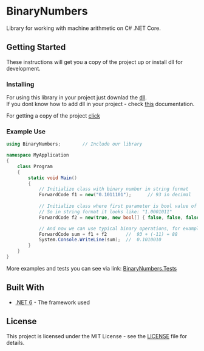 # BinaryNumbers
Library for working with machine arithmetic on C# .NET Core.

## Getting Started
These instructions will get you a copy of the project up or install dll for development.

### Installing
For using this library in your project just downlad the [dll](https://github.com/neutroo/BinaryNumbers/releases/download/1.0.0/BinaryNumbers.zip).\
If you dont know how to add dll in your project - check [this](https://docs.microsoft.com/en-us/visualstudio/ide/how-to-add-or-remove-references-by-using-the-reference-manager?view=vs-2022) documentation.

For getting a copy of the project [click](https://github.com/neutroo/BinaryNumbers/archive/refs/tags/1.0.0.zip)


### Example Use
```c#
using BinaryNumbers;        // Include our library

namespace MyApplication
{
    class Program 
    {
        static void Main() 
        {
            // Initialize class with binary number in string format
            ForwardCode f1 = new("0.1011101");      // 93 in decimal      
            
            // Initialize class where first parameter is bool value of sign, second - array of boolean values
            // So in string format it looks like: "1.0001011"
            ForwardCode f2 = new(true, new bool[] { false, false, false, true, false, true, true });   // -11 in decimal

            // And now we can use typical binary operations, for example:
            ForwardCode sum = f1 + f2       //  93 + (-11) = 88
            System.Console.WriteLine(sum);  //  0.1010010
        }
    }
}
```
More examples and tests you can see via link: [BinaryNumbers.Tests](https://github.com/neutroo/BinaryNumbers/blob/master/BinaryNumbers.Tests/UnitTests.cs)

## Built With
* [.NET 6](https://dotnet.microsoft.com/en-us/download/dotnet/6.0) - The framework used

## License 
This project is licensed under the MIT License - see the [LICENSE](https://github.com/neutroo/BinaryNumbers/blob/1.0.0/LICENSE) file for details.
